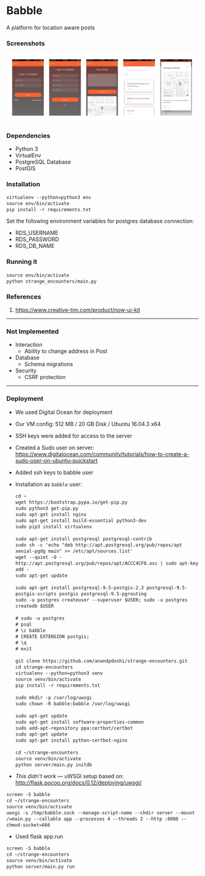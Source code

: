 # Babble
A platform for location aware posts

### Screenshots

![](server/static/screenshots/screenshots.png)

### Dependencies
- Python 3
- VirtualEnv
- PostgreSQL Database
- PostGIS

### Installation
```
virtualenv --python=python3 env
source env/bin/activate
pip install -r requirements.txt
```

Set the following environment variables for postgres database connection:
- RDS_USERNAME
- RDS_PASSWORD
- RDS_DB_NAME

### Running it
```
source env/bin/activate
python strange_encounters/main.py
```

### References

1. https://www.creative-tim.com/product/now-ui-kit

---

### Not Implemented
- Interaction
    - Ability to change address in Post
- Database
    - Schema migrations
- Security
    - CSRF protection

---
### Deployment

- We used Digital Ocean for deployment
- Our VM config: 512 MB / 20 GB Disk / Ubuntu 16.04.3 x64
- SSH keys were added for access to the server
- Created a Sudo user on server: https://www.digitalocean.com/community/tutorials/how-to-create-a-sudo-user-on-ubuntu-quickstart
- Added ssh keys to babble user
- Installation as `babble` user:
    ```
    cd ~
    wget https://bootstrap.pypa.io/get-pip.py
    sudo python3 get-pip.py
    sudo apt-get install nginx
    sudo apt-get install build-essential python3-dev
    sudo pip3 install virtualenv

    sudo apt-get install postgresql postgresql-contrib
    sudo sh -c 'echo "deb http://apt.postgresql.org/pub/repos/apt xenial-pgdg main" >> /etc/apt/sources.list'
    wget --quiet -O - http://apt.postgresql.org/pub/repos/apt/ACCC4CF8.asc | sudo apt-key add -
    sudo apt-get update

    sudo apt-get install postgresql-9.5-postgis-2.3 postgresql-9.5-postgis-scripts postgis postgresql-9.5-pgrouting
    sudo -u postgres createuser --superuser $USER; sudo -u postgres createdb $USER

    # sudo -u postgres
    # psql
    # \c babble
    # CREATE EXTENSION postgis;
    # \q
    # exit

    git clone https://github.com/anandpdoshi/strange-encounters.git
    cd strange-encounters
    virtualenv --python=python3 venv
    source venv/bin/activate
    pip install -r requirements.txt

    sudo mkdir -p /var/log/uwsgi
    sudo chown -R babble:babble /var/log/uwsgi

    sudo apt-get update
    sudo apt-get install software-properties-common
    sudo add-apt-repository ppa:certbot/certbot
    sudo apt-get update
    sudo apt-get install python-certbot-nginx

    cd ~/strange-encounters
    source venv/bin/activate
    python server/main.py initdb
    ```

- *This didn't work* — uWSGI setup based on: http://flask.pocoo.org/docs/0.12/deploying/uwsgi/
```
screen -S babble
cd ~/strange-encounters
source venv/bin/activate
uwsgi -s /tmp/babble.sock --manage-script-name --chdir server --mount /=main.py --callable app --processes 4 --threads 2 --http :8000 --chmod-socket=666
```

- Used flask app.run
```
screen -S babble
cd ~/strange-encounters
source venv/bin/activate
python server/main.py run
```
